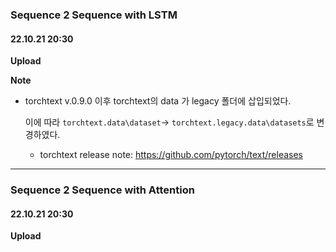 ### **Sequence 2 Sequence with LSTM**
#### 22.10.21 20:30
**Upload**

**Note**
- torchtext v.0.9.0 이후 torchtext의 data 가 legacy 폴더에 삽입되었다.

	이에 따라 `torchtext.data\dataset`-> `torchtext.legacy.data\datasets`로 변경하였다. 
	- torchtext release note: https://github.com/pytorch/text/releases

-----

### **Sequence 2 Sequence with Attention**

#### 22.10.21 20:30
**Upload**
